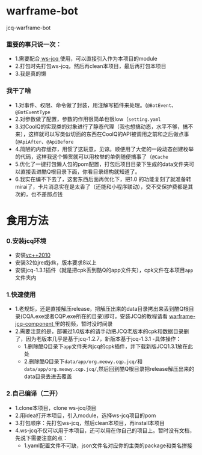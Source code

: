# warframe-bot
jcq-warframe-bot

### 重要的事只说一次：

- 1.需要配合[ ws-jcq ](https://github.com/WsureDev/ws-jcq) 使用，可以直接引入作为本项目的module
- 2.打包时先打包ws-jcq，然后再clean本项目，最后再打包本项目
- 3.我是真的懒

### 我干了啥

- 1.对事件、权限、命令做了封装，用注解写插件来处理。(`@BotEvent`、`@BotEventType`
- 2.对参数做了配置，参数的作用很简单也很low（`setting.yaml`
- 3.对CoolQ的实现类的对象进行了静态代理（我也想搞动态，水平不够，搞不来），这样就可以写类似切面的东西在CoolQ的API被调用之前和之后做点事(`@ApiAfter`、`@ApiBefore`
- 4.简陋的内存缓存，用惯了这玩意，见谅。顺便用了大佬的一段动态创建枚举的代码，这样我这个懒货就可以用枚举的单例随便搞事了（`@Cache`
- 5.优化了一键打包懒人包的pom配置，打包后项目目录下生成的data文件夹可以直接丢进酷Q根目录下面，你看目录结构就知道了。
- 6.我实在编不下去了，这套东西后面再优化下，把1.0 的功能复刻了就准备转mirai了，卡片消息实在是太香了（还能和小程序联动），交不交保护费都是其次的，也不差那点钱

# 食用方法

### 0.安装jcq环境
- 安装[vc++2010](https://www.microsoft.com/en-us/download/details.aspx?id=5555)
- 安装32位jre或jdk，版本要求8以上
- 安装jcq-1.3.1插件（就是把cpk丢到酷Q的app文件夹），cpk文件在本项目`app`文件夹内

### 1.快速使用

- 1.老规矩，还是直接解压release，把解压出来的data目录拷出来丢到酷Q根目录(CQA.exe或者CQP.exe所在的目录)即可，安装JCQ的教程请看 [ warframe-jcq-component ](https://github.com/WsureDev/warframe-jcq-component)里的视频，暂时没时间录
- 2.需要注意的是，部署过1.0版本的请手动把JCQ老版本的cpk和数据目录删了，因为老版本几乎是基于jcq-1.2.7，新版本基于jcq-1.3.1
  -具体操作：
    - 1.删除酷Q目录下`app`文件夹内jcq的cpk插件，并下载新版JCQ1.3.1放在此处
    - 2.删除酷Q目录下`data/app/org.meowy.cqp.jcq/`和`data/app/org.meowy.cqp.jcq/`,然后回到酷Q根目录把release解压出来的data目录丢进去覆盖
    
### 2.自己编译（二开）
- 1.clone本项目，clone ws-jcq项目
- 2.用idea打开本项目，引入module，选择ws-jcq项目的pom
- 3.打包顺序：先打包ws-jcq，然后clean本项目，再install本项目
- 4.ws-jcq不仅可以用于本项目，还可以用在你自己的项目上。暂时没有文档，先说下需要注意的点：
  - 1.yaml配置文件不可缺，json文件名对应你的主类的package和类名拼接
